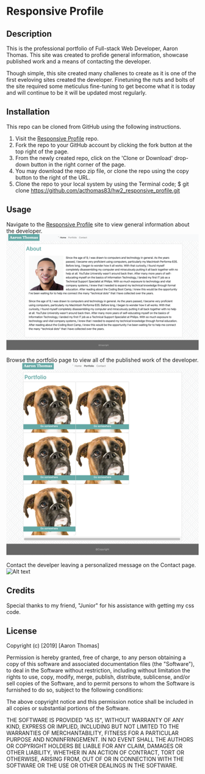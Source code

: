 # Responsive Profile

## Description 

This is the professional portfolio of Full-stack Web Developer, Aaron Thomas. This site was created to profide general information, showcase published work and a means of contacting the developer.

Though simple, this site created many challenes to create as it is one of the first eveloving sites created the developer. Finetuning the nuts and bolts of the site required some meticulus fine-tuning to get become what it is today and will continue to be it will be updated most regularly.

## Installation

This repo can be cloned from GitHub using the following instructions.

1.  Visit the [Responsive Profile](https://github.com/acthomas83/hw2_responsive_profile) repo.
2.  Fork the repo to your GitHub account by clicking the fork button at the top right of the page.
3.  From the newly created repo, click on the 'Clone or Download' drop-down button in the right corner of the page.
4.  You may download the repo zip file, or clone the repo using the copy button to the right of the URL.
5. Clone the repo to your local system by using the Terminal code;
        $ git clone https://github.com/acthomas83/hw2_responsive_profile.git

## Usage 

Navigate to the [Responsive Profile](https://github.com/acthomas83/hw2_responsive_profile) site to view general information about the developer. 
![Alt text](assets/images/home.png?raw=true "Info")

Browse the portfolio page to view all of the published work of the developer. 
![Alt text](assets/images/portfolio.png?raw=true "Portfolio")

Contact the develper leaving a personalized message on the Contact page.
![Alt text](assets/images/contact.png?raw=true "Contact")
## Credits

Special thanks to my friend, "Junior" for his assistance with getting my css code.

## License

Copyright (c) [2019] [Aaron Thomas]

Permission is hereby granted, free of charge, to any person obtaining a copy
of this software and associated documentation files (the "Software"), to deal
in the Software without restriction, including without limitation the rights
to use, copy, modify, merge, publish, distribute, sublicense, and/or sell
copies of the Software, and to permit persons to whom the Software is
furnished to do so, subject to the following conditions:

The above copyright notice and this permission notice shall be included in all
copies or substantial portions of the Software.

THE SOFTWARE IS PROVIDED "AS IS", WITHOUT WARRANTY OF ANY KIND, EXPRESS OR
IMPLIED, INCLUDING BUT NOT LIMITED TO THE WARRANTIES OF MERCHANTABILITY,
FITNESS FOR A PARTICULAR PURPOSE AND NONINFRINGEMENT. IN NO EVENT SHALL THE
AUTHORS OR COPYRIGHT HOLDERS BE LIABLE FOR ANY CLAIM, DAMAGES OR OTHER
LIABILITY, WHETHER IN AN ACTION OF CONTRACT, TORT OR OTHERWISE, ARISING FROM,
OUT OF OR IN CONNECTION WITH THE SOFTWARE OR THE USE OR OTHER DEALINGS IN THE
SOFTWARE.